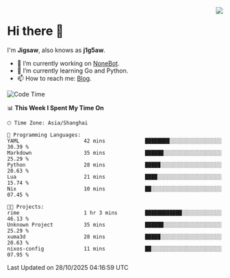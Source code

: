<a href="#">
  <img align="right" src="https://github-readme-stats.vercel.app/api?username=j1g5awi&count_private=true&show_icons=true&title_color=80070B&text_color=B3B3B3&bg_color=212121&icon_color=80070B" />
</a>

# Hi there 👋

I'm **Jigsaw**, also knows as **j1g5aw**.

- 🔭 I’m currently working on [NoneBot](https://github.com/nonebot).
- 🌱 I’m currently learning Go and Python.
- 📫 How to reach me: [Blog](https://blog.maddestroyer.xyz/).

<!--START_SECTION:waka-->
![Code Time](http://img.shields.io/badge/Code%20Time-1%2C919%20hrs%2022%20mins-blue)

📊 **This Week I Spent My Time On** 

```text
🕑︎ Time Zone: Asia/Shanghai

💬 Programming Languages: 
YAML                     42 mins             ████████░░░░░░░░░░░░░░░░░   30.39 % 
Markdown                 35 mins             ██████░░░░░░░░░░░░░░░░░░░   25.29 % 
Python                   28 mins             █████░░░░░░░░░░░░░░░░░░░░   20.63 % 
Lua                      21 mins             ████░░░░░░░░░░░░░░░░░░░░░   15.74 % 
Nix                      10 mins             ██░░░░░░░░░░░░░░░░░░░░░░░   07.45 % 

🐱‍💻 Projects: 
rime                     1 hr 3 mins         ████████████░░░░░░░░░░░░░   46.13 % 
Unknown Project          35 mins             ██████░░░░░░░░░░░░░░░░░░░   25.29 % 
xuma3d                   28 mins             █████░░░░░░░░░░░░░░░░░░░░   20.63 % 
nixos-config             11 mins             ██░░░░░░░░░░░░░░░░░░░░░░░   07.95 % 
```


 Last Updated on 28/10/2025 04:16:59 UTC
<!--END_SECTION:waka-->
